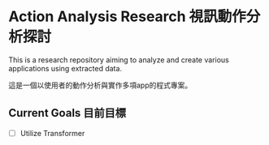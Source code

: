 # Action Analysis Research 視訊動作分析探討

This is a research repository aiming to analyze and create various applications using extracted data.

這是一個以使用者的動作分析與實作多項app的程式專案。

## Current Goals 目前目標

- [ ] Utilize Transformer

